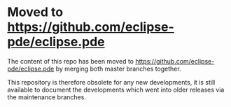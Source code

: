 Moved to https://github.com/eclipse-pde/eclipse.pde
===================================================

The content of this repo has been moved to https://github.com/eclipse-pde/eclipse.pde by merging both master branches together.

This repository is therefore obsolete for any new developments, it is still available to document the developments which went into older releases via the maintenance branches.
